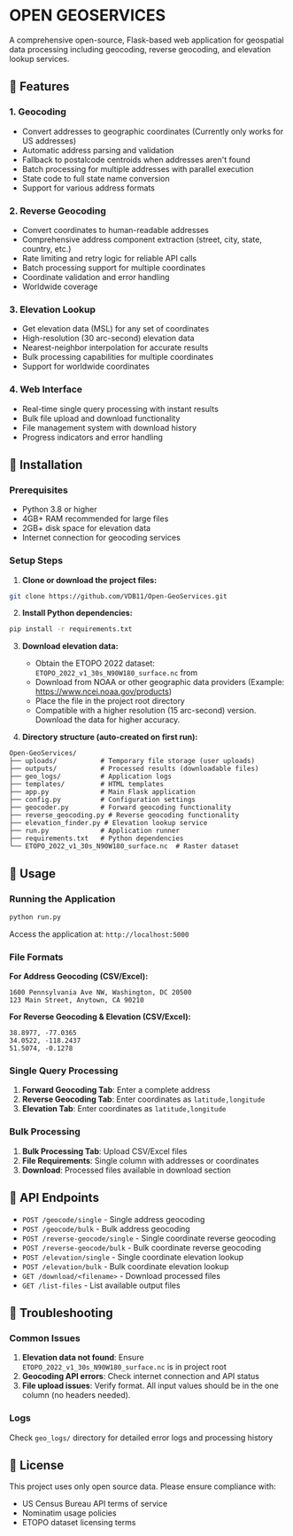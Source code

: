 # OPEN GEOSERVICES

A comprehensive open-source, Flask-based web application for geospatial data processing including geocoding, reverse geocoding, and elevation lookup services.

## 🌟 Features

### 1. Geocoding
- Convert addresses to geographic coordinates (Currently only works for US addresses)
- Automatic address parsing and validation
- Fallback to postalcode centroids when addresses aren't found
- Batch processing for multiple addresses with parallel execution
- State code to full state name conversion
- Support for various address formats

### 2. Reverse Geocoding  
- Convert coordinates to human-readable addresses
- Comprehensive address component extraction (street, city, state, country, etc.)
- Rate limiting and retry logic for reliable API calls
- Batch processing support for multiple coordinates
- Coordinate validation and error handling
- Worldwide coverage

### 3. Elevation Lookup
- Get elevation data (MSL) for any set of coordinates
- High-resolution (30 arc-second) elevation data
- Nearest-neighbor interpolation for accurate results
- Bulk processing capabilities for multiple coordinates
- Support for worldwide coordinates

### 4. Web Interface
- Real-time single query processing with instant results
- Bulk file upload and download functionality
- File management system with download history
- Progress indicators and error handling

## 🚀 Installation

### Prerequisites
- Python 3.8 or higher
- 4GB+ RAM recommended for large files
- 2GB+ disk space for elevation data
- Internet connection for geocoding services

### Setup Steps

1. **Clone or download the project files:**
```bash
git clone https://github.com/VDB11/Open-GeoServices.git
```

2. **Install Python dependencies:**
```bash
pip install -r requirements.txt
```

3. **Download elevation data:**
   - Obtain the ETOPO 2022 dataset: `ETOPO_2022_v1_30s_N90W180_surface.nc` from 
   - Download from NOAA or other geographic data providers (Example: https://www.ncei.noaa.gov/products)
   - Place the file in the project root directory
   - Compatible with a higher resolution (15 arc-second) version. Download the data for higher accuracy.

4. **Directory structure (auto-created on first run):**
```
Open-GeoServices/
├── uploads/           # Temporary file storage (user uploads)
├── outputs/           # Processed results (downloadable files)
├── geo_logs/          # Application logs
├── templates/         # HTML templates
├── app.py             # Main Flask application
├── config.py          # Configuration settings
├── geocoder.py        # Forward geocoding functionality
├── reverse_geocoding.py # Reverse geocoding functionality
├── elevation_finder.py # Elevation lookup service
├── run.py             # Application runner
├── requirements.txt   # Python dependencies
└── ETOPO_2022_v1_30s_N90W180_surface.nc  # Raster dataset
```

## 📖 Usage

### Running the Application
```bash
python run.py
```

Access the application at: `http://localhost:5000`

### File Formats

**For Address Geocoding (CSV/Excel):**
```
1600 Pennsylvania Ave NW, Washington, DC 20500
123 Main Street, Anytown, CA 90210
```

**For Reverse Geocoding & Elevation (CSV/Excel):**
```
38.8977, -77.0365
34.0522, -118.2437
51.5074, -0.1278
```

### Single Query Processing
1. **Forward Geocoding Tab**: Enter a complete address
2. **Reverse Geocoding Tab**: Enter coordinates as `latitude,longitude`
3. **Elevation Tab**: Enter coordinates as `latitude,longitude`

### Bulk Processing
1. **Bulk Processing Tab**: Upload CSV/Excel files
2. **File Requirements**: Single column with addresses or coordinates
3. **Download**: Processed files available in download section

## 🔗 API Endpoints

- `POST /geocode/single` - Single address geocoding
- `POST /geocode/bulk` - Bulk address geocoding
- `POST /reverse-geocode/single` - Single coordinate reverse geocoding
- `POST /reverse-geocode/bulk` - Bulk coordinate reverse geocoding
- `POST /elevation/single` - Single coordinate elevation lookup
- `POST /elevation/bulk` - Bulk coordinate elevation lookup
- `GET /download/<filename>` - Download processed files
- `GET /list-files` - List available output files

## 🐛 Troubleshooting

### Common Issues
1. **Elevation data not found**: Ensure `ETOPO_2022_v1_30s_N90W180_surface.nc` is in project root
2. **Geocoding API errors**: Check internet connection and API status
3. **File upload issues**: Verify format. All input values should be in the one column (no headers needed).

### Logs
Check `geo_logs/` directory for detailed error logs and processing history

## 📝 License

This project uses only open source data. Please ensure compliance with:
- US Census Bureau API terms of service
- Nominatim usage policies
- ETOPO dataset licensing terms